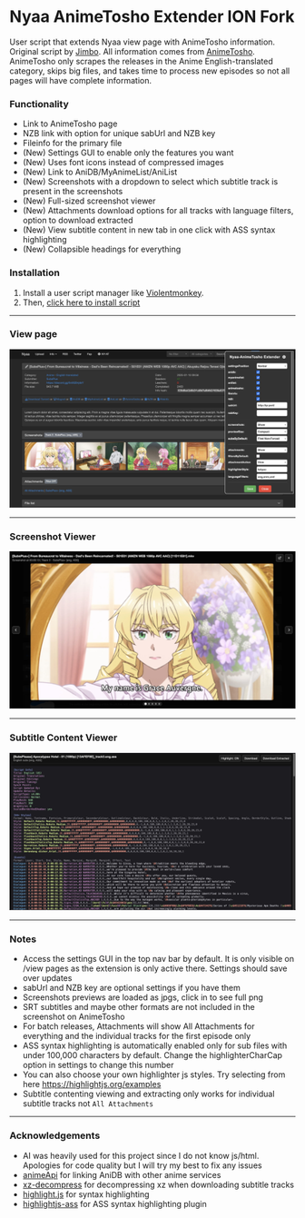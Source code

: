 # Nyaa AnimeTosho Extender ION Fork

User script that extends Nyaa view page with AnimeTosho information. Original script by [Jimbo](https://gitea.com/Jimbo/PT-Userscripts/src/branch/main/nyaa-animetosho.user.js). All information comes from [AnimeTosho](https://animetosho.org/). AnimeTosho only scrapes the releases in the Anime English-translated category, skips big files, and takes time to process new episodes so not all pages will have complete information.

### Functionality
- Link to AnimeTosho page
- NZB link with option for unique sabUrl and NZB key
- Fileinfo for the primary file
- (New) Settings GUI to enable only the features you want
- (New) Uses font icons instead of compressed images
- (New) Link to AniDB/MyAnimeList/AniList
- (New) Screenshots with a dropdown to select which subtitle track is present in the screenshots
- (New) Full-sized screenshot viewer
- (New) Attachments download options for all tracks with language filters, option to download extracted
- (New) View subtitle content in new tab in one click with ASS syntax highlighting
- (New) Collapsible headings for everything

### Installation
1. Install a user script manager like [Violentmonkey](https://violentmonkey.github.io/).
2. Then, [click here to install script](https://github.com/IONI0/Nyaa-AnimeTosho-Extender-ION-Fork/raw/refs/heads/main/Nyaa-AnimeTosho-Extender-ION-Fork.user.js)

---

### View page
![](main_image.jpg)

---

### Screenshot Viewer
![Screenshot Viewer](screenshot_viewer.jpg)

---

### Subtitle Content Viewer
![Subtitle Content Viewer](subtitle_content_viewer.jpg)

---

### Notes
- Access the settings GUI in the top nav bar by default. It is only visible on /view pages as the extension is only active there. Settings should save over updates
- sabUrl and NZB key are optional settings if you have them
- Screenshots previews are loaded as jpgs, click in to see full png
- SRT subtitles and maybe other formats are not included in the screenshot on AnimeTosho
- For batch releases, Attachments will show All Attachments for everything and the individual tracks for the first episode only
- ASS syntax highlighting is automatically enabled only for sub files with under 100,000 characters by default. Change the highlighterCharCap option in settings to change this number
- You can also choose your own highlighter js styles. Try selecting from here https://highlightjs.org/examples
- Subtitle contenting viewing and extracting only works for individual subtitle tracks not `All Attachments`

---

### Acknowledgements
- AI was heavily used for this project since I do not know js/html. Apologies for code quality but I will try my best to fix any issues
- [animeApi](https://github.com/nattadasu/animeApi) for linking AniDB with other anime services
- [xz-decompress](https://github.com/httptoolkit/xz-decompress) for decompressing xz when downloading subtitle tracks
- [highlight.js](https://github.com/highlightjs/highlight.js) for syntax highlighting
- [highlightjs-ass](https://github.com/GrygrFlzr/highlightjs-ass/) for ASS syntax highlighting plugin